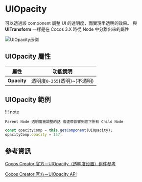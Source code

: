 # UIOpacity

可以透過該 component 調整 UI 的透明度，而實現半透明的效果。
與 **UITransform** 一樣是在 Cocos 3.X 時從 Node 中分離出來的屬性

![UIOpacity示例][UIOpacity Example]

## UIOpacity 屬性

| 屬性        | 功能說明                     |
| ----------- | ---------------------------- |
| **Opacity** | 透明度`0-255`(透明)~(不透明) |

## UIOpacity 範例

!!! note

    Parent Node 透明度被調整的話 會連帶影響到底下所有 Child Node

```ts
const opacityComp = this.getComponent(UIOpacity);
opacityComp.opacity = 157;
```

## 參考資訊

[Cocos Creator 官方－UIOpacity（透明度设置）组件参考](https://docs.cocos.com/creator/3.6/manual/zh/ui-system/components/editor/ui-opacity.html)

[Cocos Creator 官方－UIOpacity API](https://docs.cocos.com/creator/3.6/api/zh/class/UIOpacity)

[UIOpacity Example]: https://docs.cocos.com/creator/3.6/manual/zh/ui-system/components/editor/uiopacity/ui-opacity.png "圖片來源：UIOpacity（透明度设置）组件参考"
